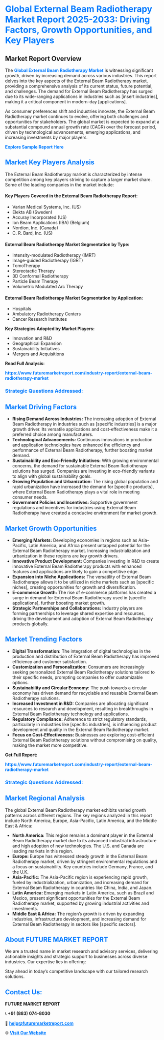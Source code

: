<h1 style="color: #007BFF;">Global External Beam Radiotherapy Market Report 2025-2033: Driving Factors, Growth Opportunities, and Key Players</h1>

<section id="overview">
<h2>Market Report Overview</h2>
<p>The <a href="https://www.futuremarketreport.com/industry-report/external-beam-radiotherapy-market" style="color: #007BFF; text-decoration: none;"><strong>Global External Beam Radiotherapy Market</strong></a> is witnessing significant growth, driven by increasing demand across various industries. This report delves into the key aspects of the External Beam Radiotherapy market, providing a comprehensive analysis of its current status, future potential, and challenges. The demand for External Beam Radiotherapy has surged due to its wide-ranging applications in industries such as [insert industries], making it a critical component in modern-day [applications].</p>
<p>As consumer preferences shift and industries innovate, the External Beam Radiotherapy market continues to evolve, offering both challenges and opportunities for stakeholders. The global market is expected to expand at a substantial compound annual growth rate (CAGR) over the forecast period, driven by technological advancements, emerging applications, and increasing investments by major players.</p>
</section>

<section id="overview">
<p><a href="https://www.futuremarketreport.com/request-sample/reportId=54469" style="color: #007BFF; text-decoration: none;"><strong>Explore Sample Report Here</strong></a></p>
</section>

<section id="key-players">
<h2 style="color: #007BFF;">Market Key Players Analysis</h2>
<p>The External Beam Radiotherapy market is characterized by intense competition among key players striving to capture a larger market share. Some of the leading companies in the market include:</p>
<h4>Key Players Covered in the External Beam Radiotherapy Report:</h4>
<ul><li>Varian Medical Systems, Inc. (US)</li><li>Elekta AB (Sweden)</li><li>Accuray Incorporated (US)</li><li>Ion Beam Applications (IBA) (Belgium)</li><li>Nordion, Inc. (Canada)</li><li>C. R. Bard, Inc. (US)</li></ul>
<h4>External Beam Radiotherapy Market Segmentation by Type:</h4>
<ul><li>Intensity-modulated Radiotherapy (IMRT)</li><li>Image-guided Radiotherapy (IGRT)</li><li>TomoTherapy</li><li>Stereotactic Therapy</li><li>3D Conformal Radiotherapy</li><li>Particle Beam Therapy</li><li>Volumetric Modulated Arc Therapy</li></ul>

<h4>External Beam Radiotherapy Market Segmentation by Application:</h4>
<ul><li>Hospitals</li><li>Ambulatory Radiotherapy Centers</li><li>Cancer Research Institutes</li></ul>
<p><strong>Key Strategies Adopted by Market Players:</strong></p>
<ul>
<li>Innovation and R&D</li>
<li>Geographical Expansion</li>
<li>Sustainability Initiatives</li>
<li>Mergers and Acquisitions</li>
</ul>
</section>

<section>
<p><strong>Read Full Analysis: </strong></p><a href="https://www.futuremarketreport.com/industry-report/external-beam-radiotherapy-market" style="color: #007BFF; text-decoration: none;"><strong>https://www.futuremarketreport.com/industry-report/external-beam-radiotherapy-market</strong></a>
<h3 style="color: #007BFF;">Strategic Questions Addressed:</h3>
</section>

<section id="driving-factors">
<h2 style="color: #007BFF;">Market Driving Factors</h2>
<ul>
<li><strong>Rising Demand Across Industries:</strong> The increasing adoption of External Beam Radiotherapy in industries such as [specific industries] is a major growth driver. Its versatile applications and cost-effectiveness make it a preferred choice among manufacturers.</li>
<li><strong>Technological Advancements:</strong> Continuous innovations in production and application technologies have enhanced the efficiency and performance of External Beam Radiotherapy, further boosting market demand.</li>
<li><strong>Sustainability and Eco-Friendly Initiatives:</strong> With growing environmental concerns, the demand for sustainable External Beam Radiotherapy solutions has surged. Companies are investing in eco-friendly variants to align with global sustainability goals.</li>
<li><strong>Growing Population and Urbanization:</strong> The rising global population and rapid urbanization have increased the demand for [specific products], where External Beam Radiotherapy plays a vital role in meeting consumer needs.</li>
<li><strong>Government Policies and Incentives:</strong> Supportive government regulations and incentives for industries using External Beam Radiotherapy have created a conducive environment for market growth.</li>
</ul>
</section>

<section id="growth-opportunities">
<h2 style="color: #007BFF;">Market Growth Opportunities</h2>
<ul>
<li><strong>Emerging Markets:</strong> Developing economies in regions such as Asia-Pacific, Latin America, and Africa present untapped potential for the External Beam Radiotherapy market. Increasing industrialization and urbanization in these regions are key growth drivers.</li>
<li><strong>Innovative Product Development:</strong> Companies investing in R&D to create innovative External Beam Radiotherapy products with enhanced features and applications are likely to gain a competitive edge.</li>
<li><strong>Expansion into Niche Applications:</strong> The versatility of External Beam Radiotherapy allows it to be utilized in niche markets such as [specific niches], creating opportunities for growth and diversification.</li>
<li><strong>E-commerce Growth:</strong> The rise of e-commerce platforms has created a surge in demand for External Beam Radiotherapy used in [specific applications], further boosting market growth.</li>
<li><strong>Strategic Partnerships and Collaborations:</strong> Industry players are forming partnerships to leverage shared expertise and resources, driving the development and adoption of External Beam Radiotherapy products globally.</li>
</ul>
</section>

<section id="trending-factors">
<h2 style="color: #007BFF;">Market Trending Factors</h2>
<ul>
<li><strong>Digital Transformation:</strong> The integration of digital technologies in the production and distribution of External Beam Radiotherapy has improved efficiency and customer satisfaction.</li>
<li><strong>Customization and Personalization:</strong> Consumers are increasingly seeking personalized External Beam Radiotherapy solutions tailored to their specific needs, prompting companies to offer customizable options.</li>
<li><strong>Sustainability and Circular Economy:</strong> The push towards a circular economy has driven demand for recyclable and reusable External Beam Radiotherapy solutions.</li>
<li><strong>Increased Investment in R&D:</strong> Companies are allocating significant resources to research and development, resulting in breakthroughs in External Beam Radiotherapy technology and applications.</li>
<li><strong>Regulatory Compliance:</strong> Adherence to strict regulatory standards, particularly in industries like [specific industries], is influencing product development and quality in the External Beam Radiotherapy market.</li>
<li><strong>Focus on Cost-Effectiveness:</strong> Businesses are exploring cost-efficient External Beam Radiotherapy solutions without compromising on quality, making the market more competitive.</li>
</ul>
</section>

<section>
<p><strong>Get Full Report: </strong></p><a href="https://www.futuremarketreport.com/industry-report/external-beam-radiotherapy-market" style="color: #007BFF; text-decoration: none;"><strong>https://www.futuremarketreport.com/industry-report/external-beam-radiotherapy-market</strong></a>
<h3 style="color: #007BFF;">Strategic Questions Addressed:</h3>
</section>


<section id="regional-analysis">
<h2 style="color: #007BFF;">Market Regional Analysis</h2>
<p>The global External Beam Radiotherapy market exhibits varied growth patterns across different regions. The key regions analyzed in this report include North America, Europe, Asia-Pacific, Latin America, and the Middle East & Africa:</p>
<ul>
<li><strong>North America:</strong> This region remains a dominant player in the External Beam Radiotherapy market due to its advanced industrial infrastructure and high adoption of new technologies. The U.S. and Canada are leading markets in this region.</li>
<li><strong>Europe:</strong> Europe has witnessed steady growth in the External Beam Radiotherapy market, driven by stringent environmental regulations and a focus on sustainability. Key countries include Germany, France, and the U.K.</li>
<li><strong>Asia-Pacific:</strong> The Asia-Pacific region is experiencing rapid growth, fueled by industrialization, urbanization, and increasing demand for External Beam Radiotherapy in countries like China, India, and Japan.</li>
<li><strong>Latin America:</strong> Emerging markets in Latin America, such as Brazil and Mexico, present significant opportunities for the External Beam Radiotherapy market, supported by growing industrial activities and investments.</li>
<li><strong>Middle East & Africa:</strong> The region’s growth is driven by expanding industries, infrastructure development, and increasing demand for External Beam Radiotherapy in sectors like [specific sectors].</li>
</ul>
</section>

<footer>
<h2 style="color: #007BFF;">About FUTURE MARKET REPORT</h2>
<p>We are a trusted name in market research and advisory services, delivering actionable insights and strategic support to businesses across diverse industries. Our expertise lies in offering:</p>

<p>Stay ahead in today’s competitive landscape with our tailored research solutions.</p>

<h2 style="color: #007BFF;">Contact Us:</h2>
<p><strong>FUTURE MARKET REPORT</strong></p>
<p>📞 <strong>+91 (883) 074-8030</strong></p>
<p>📧 <strong><a href="mailto:help@futuremarketreport.com" style="color: #007BFF;">help@futuremarketreport.com</a></strong></p>
<p>🌐 <strong><a href="https://www.futuremarketreport.com/" style="color: #007BFF;">Visit Our Website</a></strong></p>
</footer>